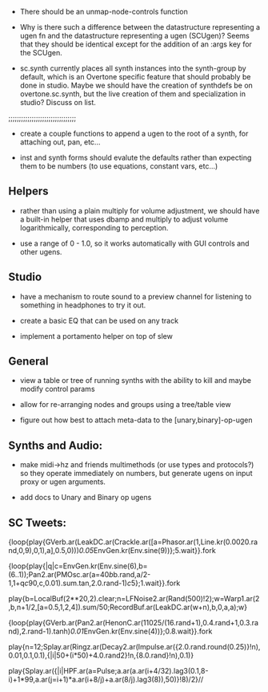 * There should be an unmap-node-controls function

* Why is there such a difference between the datastructure representing
  a ugen fn and the datastructure representing a ugen (SCUgen)? Seems
  that they should be identical except for the addition of an :args key
  for the SCUgen.

* sc.synth currently places all synth instances into the synth-group by default,
which is an Overtone specific feature that should probably be done in studio.
Maybe we should have the creation of synthdefs be on overtone.sc.synth, but
the live creation of them and specialization in studio?  Discuss on list.

;;;;;;;;;;;;;;;;;;;;;;;;;;;;;;;;

* create a couple functions to append a ugen to the root of a synth, for
attaching out, pan, etc...

* inst and synth forms should evalute the defaults rather than expecting them to
be numbers (to use equations, constant vars, etc...)

## Helpers

* rather than using a plain multiply for volume adjustment, we should have
a built-in helper that uses dbamp and multiply to adjust volume logarithmically,
corresponding to perception.
 - use a range of 0 - 1.0, so it works automatically with GUI controls and other
   ugens.

## Studio

* have a mechanism to route sound to a preview channel for listening to
something in headphones to try it out.

* create a basic EQ that can be used on any track

* implement a portamento helper on top of slew

## General

* view a table or tree of running synths with the ability to kill and maybe
modify control params

* allow for re-arranging nodes and groups using a tree/table view

* figure out how best to attach meta-data to the [unary,binary]-op-ugen

## Synths and Audio:

* make midi->hz and friends multimethods (or use types and protocols?) so they
operate immediately on numbers, but generate ugens on input proxy or ugen
arguments.

* add docs to Unary and Binary op ugens

## SC Tweets:

{loop{play{GVerb.ar(LeakDC.ar(Crackle.ar([a=Phasor.ar(1,Line.kr(0.0020.rand,0,9),0,1),a],0.5,0)))*0.05*EnvGen.kr(Env.sine(9))};5.wait}}.fork

{loop{play{|q|c=EnvGen.kr(Env.sine(6),b=(6..1));Pan2.ar(PMOsc.ar(a=40*b*b.rand,a/2-1,1+q*c*90,c,0.01).sum.tan,2.0.rand-1)*c*5};1.wait}}.fork

play{b=LocalBuf(2**20,2).clear;n=LFNoise2.ar(Rand(500)!2);w=Warp1.ar(2,b,n+1/2,[a=0.5,1,2,4]).sum/50;RecordBuf.ar(LeakDC.ar(w+n),b,0,a,a);w}

{loop{play{GVerb.ar(Pan2.ar(HenonC.ar(11025/(16.rand+1),0.4.rand+1,0.3.rand),2.rand-1).tanh)*0.01*EnvGen.kr(Env.sine(4))};0.8.wait}}.fork

play{n=12;Splay.ar(Ringz.ar(Decay2.ar(Impulse.ar({2.0.rand.round(0.25)}!n),0.01,0.1,0.1),{|i|50+(i*50)+4.0.rand2}!n,{8.0.rand}!n),0.1)}


play{Splay.ar({|i|HPF.ar(a=Pulse;a.ar(a.ar(i+4/32).lag3(0.1,8-i)+1*99,a.ar(j=i+1)*a.ar(i+8/j)+a.ar(8/j).lag3(8)),50)}!8)/2}//
